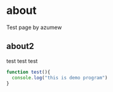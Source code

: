 <!-- this is azumew page -->

# about
Test page by azumew

## about2
test test test

```javascript
function test(){
  console.log("this is demo program")
}
```

